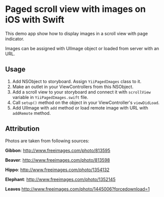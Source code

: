 # Paged scroll view with images on iOS with Swift

This demo app show how to display images in a scroll view with page indicator.

Images can be assigned with UIImage object or loaded from server with an URL.

## Usage

1. Add NSObject to storyboard. Assign `YiiPagedImages` class to it.
1. Make an outlet in your ViewControllers from this NSObject.
1. Add a scroll view to your storyboard and connect it with `scrollView` variable in `YiiPagedImages.swift` file.
1. Call `setup()` method on the object in your ViewController's `viewDidLoad`.
1. Add UIImage with `add` method or load remote image with URL with `addRemote` method.

## Attribution

Photos are taken from following sources:

**Gibbon**: http://www.freeimages.com/photo/813595

**Beaver**: http://www.freeimages.com/photo/813598

**Hippo**: http://www.freeimages.com/photo/1354132

**Elephant**: http://www.freeimages.com/photo/1352145

**Leaves** http://www.freeimages.com/photo/1445006?forcedownload=1